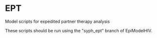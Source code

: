# EPT
Model scripts for expedited partner therapy analysis

These scripts should be run using the "syph_ept" branch of EpiModelHIV.

